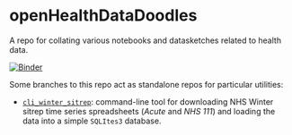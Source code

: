 # openHealthDataDoodles

A repo for collating various notebooks and datasketches related to health data.

[![Binder](http://mybinder.org/badge.svg)](http://mybinder.org:/repo/psychemedia/openhealthdatadoodles)

Some branches to this repo act as standalone repos for particular utilities:

- [`cli_winter_sitrep`](https://github.com/psychemedia/openHealthDataDoodles/tree/cli_winter_sitrep): command-line tool for downloading NHS Winter sitrep time series spreadsheets (*Acute* and *NHS 111*) and loading the data into a simple `SQLItes3` database.
